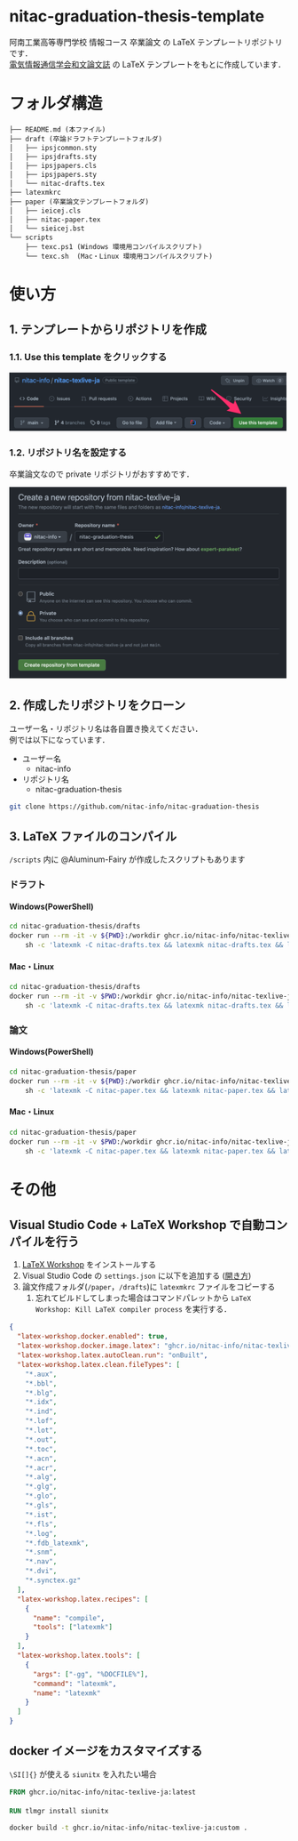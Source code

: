 # nitac-graduation-thesis-template

阿南工業高等専門学校 情報コース 卒業論文 の LaTeX テンプレートリポジトリです．<br>
[電気情報通信学会和文論文誌](https://www.ieice.org/jpn/shiori/cs_2.html) の LaTeX テンプレートをもとに作成しています．

# フォルダ構造

```
├── README.md (本ファイル)
├── draft (卒論ドラフトテンプレートフォルダ)
│   ├── ipsjcommon.sty
│   ├── ipsjdrafts.sty
│   ├── ipsjpapers.cls
│   ├── ipsjpapers.sty
│   └── nitac-drafts.tex
├── latexmkrc
├── paper (卒業論文テンプレートフォルダ)
│   ├── ieicej.cls
│   ├── nitac-paper.tex
│   └── sieicej.bst
└── scripts
    ├── texc.ps1 (Windows 環境用コンパイルスクリプト)
    └── texc.sh  (Mac・Linux 環境用コンパイルスクリプト)
```

# 使い方

## 1. テンプレートからリポジトリを作成

### 1.1. Use this template をクリックする

<img src="docs/pic/use-template.png" width=500px />

### 1.2. リポジトリ名を設定する

卒業論文なので private リポジトリがおすすめです．

<img src="docs/pic/new-repository.png" width=500px />

## 2. 作成したリポジトリをクローン

ユーザー名・リポジトリ名は各自置き換えてください．<br>
例では以下になっています．

- ユーザー名
  - nitac-info
- リポジトリ名
  - nitac-graduation-thesis

```sh
git clone https://github.com/nitac-info/nitac-graduation-thesis
```

## 3. LaTeX ファイルのコンパイル

`/scripts` 内に @Aluminum-Fairy が作成したスクリプトもあります

### ドラフト

#### Windows(PowerShell)

```sh
cd nitac-graduation-thesis/drafts
docker run --rm -it -v ${PWD}:/workdir ghcr.io/nitac-info/nitac-texlive-ja:latest \
    sh -c 'latexmk -C nitac-drafts.tex && latexmk nitac-drafts.tex && latexmk -c nitac-drafts.tex'
```

#### Mac・Linux

```sh
cd nitac-graduation-thesis/drafts
docker run --rm -it -v $PWD:/workdir ghcr.io/nitac-info/nitac-texlive-ja:latest \
    sh -c 'latexmk -C nitac-drafts.tex && latexmk nitac-drafts.tex && latexmk -c nitac-drafts.tex'
```

### 論文

#### Windows(PowerShell)

```sh
cd nitac-graduation-thesis/paper
docker run --rm -it -v ${PWD}:/workdir ghcr.io/nitac-info/nitac-texlive-ja:latest \
    sh -c 'latexmk -C nitac-paper.tex && latexmk nitac-paper.tex && latexmk -c nitac-paper.tex'
```

#### Mac・Linux

```sh
cd nitac-graduation-thesis/paper
docker run --rm -it -v $PWD:/workdir ghcr.io/nitac-info/nitac-texlive-ja:latest \
    sh -c 'latexmk -C nitac-paper.tex && latexmk nitac-paper.tex && latexmk -c nitac-paper.tex'
```

# その他

## Visual Studio Code + LaTeX Workshop で自動コンパイルを行う

1. [LaTeX Workshop](https://marketplace.visualstudio.com/items?itemName=James-Yu.latex-workshop) をインストールする
2. Visual Studio Code の `settings.json` に以下を追加する ([開き方](https://code.visualstudio.com/docs/getstarted/settings))
3. 論文作成フォルダ(`/paper`，`/drafts`)に `latexmkrc` ファイルをコピーする
   1. 忘れてビルドしてしまった場合はコマンドパレットから `LaTeX Workshop: Kill LaTeX compiler process` を実行する．

```json
{
  "latex-workshop.docker.enabled": true,
  "latex-workshop.docker.image.latex": "ghcr.io/nitac-info/nitac-texlive-ja:latest",
  "latex-workshop.latex.autoClean.run": "onBuilt",
  "latex-workshop.latex.clean.fileTypes": [
    "*.aux",
    "*.bbl",
    "*.blg",
    "*.idx",
    "*.ind",
    "*.lof",
    "*.lot",
    "*.out",
    "*.toc",
    "*.acn",
    "*.acr",
    "*.alg",
    "*.glg",
    "*.glo",
    "*.gls",
    "*.ist",
    "*.fls",
    "*.log",
    "*.fdb_latexmk",
    "*.snm",
    "*.nav",
    "*.dvi",
    "*.synctex.gz"
  ],
  "latex-workshop.latex.recipes": [
    {
      "name": "compile",
      "tools": ["latexmk"]
    }
  ],
  "latex-workshop.latex.tools": [
    {
      "args": ["-gg", "%DOCFILE%"],
      "command": "latexmk",
      "name": "latexmk"
    }
  ]
}
```

## docker イメージをカスタマイズする

`\SI[]{}` が使える `siunitx` を入れたい場合

```dockerfile
FROM ghcr.io/nitac-info/nitac-texlive-ja:latest

RUN tlmgr install siunitx
```

```sh
docker build -t ghcr.io/nitac-info/nitac-texlive-ja:custom .
```
